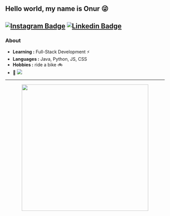 
## Hello world, my name is Onur :stuck_out_tongue_winking_eye:

[![Instagram Badge](https://img.shields.io/badge/Instagram-E4405F?style=for-the-badge&logo=instagram&logoColor=white&link=https://www.instagram.com/onurerk4n/)](https://www.instagram.com/onurerk4n/)  [![Linkedin Badge](https://img.shields.io/badge/LinkedIn-0077B5?style=for-the-badge&logo=linkedin&logoColor=white&link=https://www.linkedin.com/in/onurerkantoros/)](https://www.linkedin.com/in/onurerkantoros/)
---------------------------------------------------------------------------------------------------------------------------------------------------------------------------------
### About

-  **Learning :** Full-Stack Development :zap:
-  **Languages :** Java, Python, JS, CSS
-  **Hobbies :** ride a bike :bike:
-  :purple_heart: <img src="https://img.shields.io/badge/Linux_Mint-87CF3E?style=for-the-badge&logo=linux-mint&logoColor=white" /> 
 

---------------------------------------------------------------------------------------------------------------------------------------------------------------------------------



<div id="header" align="center">
  <img src="https://media.giphy.com/media/ZVik7pBtu9dNS/giphy.gif" width="400"/>
</div>
